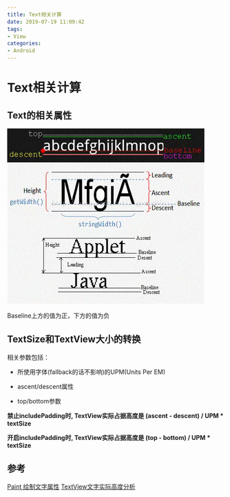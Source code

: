 ```yaml
---
title: Text相关计算
date: 2019-07-19 11:09:42
tags:
- View
categories:
- Android
---
```


# Text相关计算

## Text的相关属性
![图片](/images/Text相关计算.webp)

Baseline上方的值为正，下方的值为负

## TextSize和TextView大小的转换

相关参数包括：

* 所使用字体(fallback的话不影响)的UPM(Units Per EM)

* ascent/descent属性

* top/bottom参数

**禁止includePadding时, TextView实际占据高度是 (ascent - descent) / UPM * textSize**

**开启includePadding时, TextView实际占据高度是 (top - bottom) / UPM * textSize**

## 参考
[Paint 绘制文字属性](https://www.jianshu.com/p/1728b725b4a6)
[TextView文字实际高度分析](https://neutra.github.io/2016/TextView%E6%96%87%E5%AD%97%E5%AE%9E%E9%99%85%E9%AB%98%E5%BA%A6%E5%88%86%E6%9E%90/)
